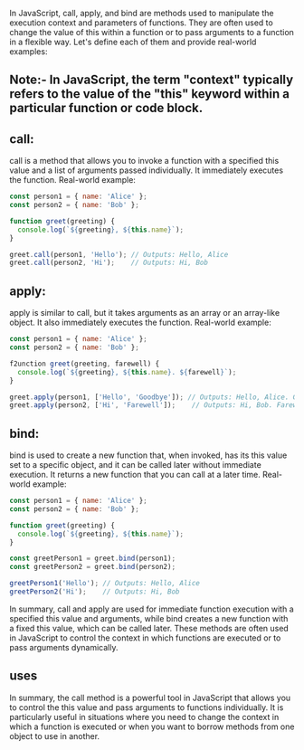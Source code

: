 In JavaScript, call, apply, and bind are methods used to manipulate the execution context and parameters of functions. They are often used to change the value of this within a function or to pass arguments to a function in a flexible way. Let's define each of them and provide real-world examples:

## Note:- In JavaScript, the term "context" typically refers to the value of the "this" keyword within a particular function or code block.

## call:

call is a method that allows you to invoke a function with a specified this value and a list of arguments passed individually.
It immediately executes the function.
Real-world example:

```js
const person1 = { name: 'Alice' };
const person2 = { name: 'Bob' };

function greet(greeting) {
  console.log(`${greeting}, ${this.name}`);
}

greet.call(person1, 'Hello'); // Outputs: Hello, Alice
greet.call(person2, 'Hi');    // Outputs: Hi, Bob
```


## apply:

apply is similar to call, but it takes arguments as an array or an array-like object.
It also immediately executes the function.
Real-world example:

```js
const person1 = { name: 'Alice' };
const person2 = { name: 'Bob' };

f2unction greet(greeting, farewell) {
  console.log(`${greeting}, ${this.name}. ${farewell}`);
}

greet.apply(person1, ['Hello', 'Goodbye']); // Outputs: Hello, Alice. Goodbye
greet.apply(person2, ['Hi', 'Farewell']);    // Outputs: Hi, Bob. Farewell
```


## bind:

bind is used to create a new function that, when invoked, has its this value set to a specific object, and it can be called later without immediate execution.
It returns a new function that you can call at a later time.
Real-world example:

```js
const person1 = { name: 'Alice' };
const person2 = { name: 'Bob' };

function greet(greeting) {
  console.log(`${greeting}, ${this.name}`);
}

const greetPerson1 = greet.bind(person1);
const greetPerson2 = greet.bind(person2);

greetPerson1('Hello'); // Outputs: Hello, Alice
greetPerson2('Hi');    // Outputs: Hi, Bob
```

In summary, call and apply are used for immediate function execution with a specified this value and arguments, while bind creates a new function with a fixed this value, which can be called later. These methods are often used in JavaScript to control the context in which functions are executed or to pass arguments dynamically.

## uses

In summary, the call method is a powerful tool in JavaScript that allows you to control the this value and pass arguments to functions individually. It is particularly useful in situations where you need to change the context in which a function is executed or when you want to borrow methods from one object to use in another.

